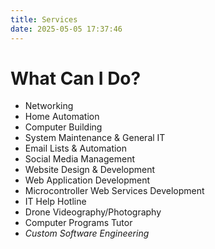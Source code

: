 ```yaml
---
title: Services
date: 2025-05-05 17:37:46
---
```



# What Can I Do?

- Networking
- Home Automation
- Computer Building
- System Maintenance & General IT
- Email Lists & Automation
- Social Media Management
- Website Design & Development
- Web Application Development
- Microcontroller Web Services Development
- IT Help Hotline
- Drone Videography/Photography
- Computer Programs Tutor
- *Custom Software Engineering*